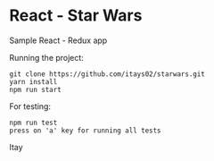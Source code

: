 # React - Star Wars
Sample React - Redux app

Running the project:
```
git clone https://github.com/itays02/starwars.git
yarn install
npm run start
```

For testing:
```
npm run test
press on 'a' key for running all tests
```

Itay
